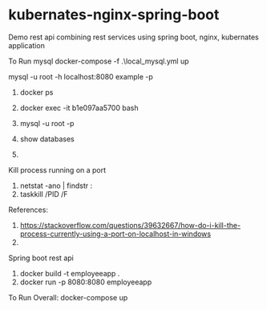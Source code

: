 # kubernates-nginx-spring-boot
Demo rest api combining rest services using spring boot, nginx, kubernates application 

To Run mysql 
docker-compose -f .\local_mysql.yml up


mysql -u root -h localhost:8080 example -p

1. docker ps

2. docker exec -it b1e097aa5700 bash

3.  mysql -u root -p

4. show databases

5. 


Kill process running on a port
1. netstat -ano | findstr :<PORT>
2. taskkill /PID <PID> /F

References: 
1. https://stackoverflow.com/questions/39632667/how-do-i-kill-the-process-currently-using-a-port-on-localhost-in-windows
2. 


Spring boot rest api
1. docker build -t employeeapp .
2. docker run -p 8080:8080 employeeapp

To Run Overall:
    docker-compose  up
    

